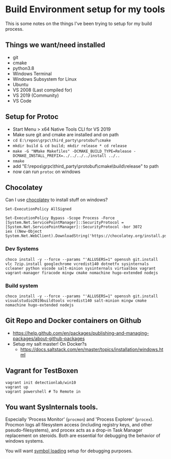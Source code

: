 # Build Environment setup for my tools

This is some notes on the things I've been trying to setup for my build process.

## Things we want/need installed

* git
* cmake
* python3.8
* Windows Terminal
* Windows Subsystem for Linux
* Ubuntu
* VS 2008 (Last compiled for)
* VS 2019 (Community)
* VS Code

## Setup for Protoc

* Start Menu > x64 Native Tools CLI for VS 2019
* Make sure git and cmake are installed and on path
* `cd E:\repos\grpc\third_party\protobuf\cmake`
* `mkdir build & cd build; mkdir release * cd release`
* `make -G "NMake Makefiles" -DCMAKE_BUILD_TYPE=Release -DCMAKE_INSTALL_PREFIX=../../../../install ../..`
* `nmake`
* add "E:\repos\grpc\third_party\protobuf\cmake\build\release" to path
* now can run `protoc` on windows

## Chocolatey

Can I use [chocolatey](https://chocolatey.org/install) to install stuff on windows?

```pwsh
Set-ExecutionPolicy AllSigned

Set-ExecutionPolicy Bypass -Scope Process -Force
[System.Net.ServicePointManager]::SecurityProtocol = [System.Net.ServicePointManager]::SecurityProtocol -bor 3072
iex ((New-Object System.Net.WebClient).DownloadString('https://chocolatey.org/install.ps1'))
```

### Dev Systems

`choco install -y --force --params "'ALLUSERS=1" openssh git.install vlc 7zip.install googlechrome vcredist140 dotnetfx sysinternals ccleaner python vscode salt-minion sysinternals virtualbox vagrant vagrant-manager firacode mingw cmake nomachine hugo-extended nodejs`

### Build system

`choco install -y --force --params "'ALLUSERS=1" openssh git.install visualstudio2019buildtools vcredist140 salt-minion mingw cmake nomachine hugo-extended nodejs`

## Git Repo and Docker containers on Github

* https://help.github.com/en/packages/publishing-and-managing-packages/about-github-packages
* Setup my salt master! On Docker?s
  * https://docs.saltstack.com/en/master/topics/installation/windows.html



## Vagrant for TestBoxen

```pwsh
vagrant init detectionlab/win10
vagrant up
vagrant powershell # To Remote in
```

## You want SysInternals tools.

Especially 'Process Monitor' (`procmon`) and 'Process Explorer' (`procex`).
Procmon logs all filesystem access (including registry keys, and other
pseudo-filesystems), and procex acts as a drop-in Task Manager replacement on
steroids. Both are essential for debugging the behavior of windows systems.

You will want [symbol loading](https://www.xitalogy.com/windows-internals/2019/08/14/windows-internals-how-to-configure-symbols-in-sysinternals-process-explorer.html)
setup for debugging purposes.

